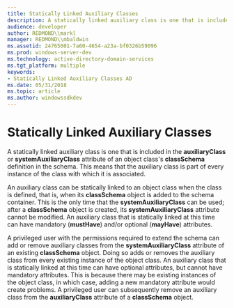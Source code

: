 ```yaml
---
title: Statically Linked Auxiliary Classes
description: A statically linked auxiliary class is one that is included in the auxiliaryClass or systemAuxiliaryClass attribute of an object classs classSchema definition in the schema.
audience: developer
author: REDMOND\\markl
manager: REDMOND\\mbaldwin
ms.assetid: 24765001-7a60-4654-a23a-bf0326b59096
ms.prod: windows-server-dev
ms.technology: active-directory-domain-services
ms.tgt_platform: multiple
keywords:
- Statically Linked Auxiliary Classes AD
ms.date: 05/31/2018
ms.topic: article
ms.author: windowssdkdev
---
```


# Statically Linked Auxiliary Classes

A statically linked auxiliary class is one that is included in the **auxiliaryClass** or **systemAuxiliaryClass** attribute of an object class's **classSchema** definition in the schema. This means that the auxiliary class is part of every instance of the class with which it is associated.

An auxiliary class can be statically linked to an object class when the class is defined, that is, when its **classSchema** object is added to the schema container. This is the only time that the **systemAuxiliaryClass** can be used; after a **classSchema** object is created, its **systemAuxiliaryClass** attribute cannot be modified. An auxiliary class that is statically linked at this time can have mandatory (**mustHave**) and/or optional (**mayHave**) attributes.

A privileged user with the permissions required to extend the schema can add or remove auxiliary classes from the **systemAuxiliaryClass** attribute of an existing **classSchema** object. Doing so adds or removes the auxiliary class from every existing instance of the object class. An auxiliary class that is statically linked at this time can have optional attributes, but cannot have mandatory attributes. This is because there may be existing instances of the object class, in which case, adding a new mandatory attribute would create problems. A privileged user can subsequently remove an auxiliary class from the **auxiliaryClass** attribute of a **classSchema** object.

 

 




